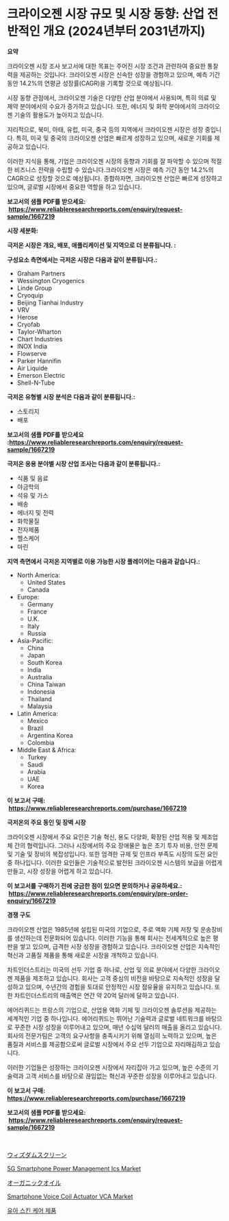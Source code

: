 <p><h1>크라이오젠 시장 규모 및 시장 동향: 산업 전반적인 개요 (2024년부터 2031년까지)</h1></p><p><strong>요약</strong></p>
<p><p>크라이오젠 시장 조사 보고서에 대한 목표는 주어진 시장 조건과 관련하여 중요한 통찰력을 제공하는 것입니다. 크라이오젠 시장은 신속한 성장을 경험하고 있으며, 예측 기간 동안 14.2%의 연평균 성장률(CAGR)을 기록할 것으로 예상됩니다.</p><p>시장 동향 관점에서, 크라이오젠 기술은 다양한 산업 분야에서 사용되며, 특히 의료 및 제약 분야에서의 수요가 증가하고 있습니다. 또한, 에너지 및 화학 분야에서의 크라이오젠 기술의 활용도가 높아지고 있습니다.</p><p>지리적으로, 북미, 아태, 유럽, 미국, 중국 등의 지역에서 크라이오젠 시장은 성장 중입니다. 특히, 미국 및 중국의 크라이오젠 산업은 빠르게 성장하고 있으며, 새로운 기회를 제공하고 있습니다.</p><p>이러한 지식을 통해, 기업은 크라이오젠 시장의 동향과 기회를 잘 파악할 수 있으며 적절한 비즈니스 전략을 수립할 수 있습니다.크라이오젠 시장은 예측 기간 동안 14.2%의 CAGR으로 성장할 것으로 예상됩니다. 종합하자면, 크라이오젠 산업은 빠르게 성장하고 있으며, 글로벌 시장에서 중요한 역할을 하고 있습니다.</p></p>
<p><strong>보고서의 샘플 PDF를 받으세요: &nbsp;<a href="https://www.reliableresearchreports.com/enquiry/request-sample/1667219">https://www.reliableresearchreports.com/enquiry/request-sample/1667219</a></strong></p>
<p><strong>시장 세분화:</strong></p>
<p><strong> 극저온 시장은 개요, 배포, 애플리케이션 및 지역으로 더 분류됩니다. :</strong></p>
<p><strong>구성요소 측면에서는 극저온 시장은 다음과 같이 분류됩니다.:</strong></p>
<p><ul><li>Graham Partners</li><li>Wessington Cryogenics</li><li>Linde Group</li><li>Cryoquip</li><li>Beijing Tianhai Industry</li><li>VRV</li><li>Herose</li><li>Cryofab</li><li>Taylor-Wharton</li><li>Chart Industries</li><li>INOX India</li><li>Flowserve</li><li>Parker Hannifin</li><li>Air Liquide</li><li>Emerson Electric</li><li>Shell-N-Tube</li></ul></p>
<p><strong> 극저온 유형별 시장 분석은 다음과 같이 분류됩니다.:</strong></p>
<p><ul><li>스토리지</li><li>배포</li></ul></p>
<p><strong>보고서의 샘플 PDF를 받으세요 :<a href="https://www.reliableresearchreports.com/enquiry/request-sample/1667219">https://www.reliableresearchreports.com/enquiry/request-sample/1667219</a></strong></p>
<p><strong> 극저온 응용 분야별 시장 산업 조사는 다음과 같이 분류됩니다.:</strong></p>
<p><ul><li>식품 및 음료</li><li>야금학의</li><li>석유 및 가스</li><li>배송</li><li>에너지 및 전력</li><li>화학물질</li><li>전자제품</li><li>헬스케어</li><li>마린</li></ul></p>
<p><strong>지역 측면에서 극저온 지역별로 이용 가능한 시장 플레이어는 다음과 같습니다.:</strong></p>
<p><ul>
    <li>
        North America:
        <ul>
            <li>United States</li>
            <li>Canada</li>
        </ul>
    </li>
    <li>
        Europe:
        <ul>
            <li>Germany</li>
            <li>France</li>
            <li>U.K.</li>
            <li>Italy</li>
            <li>Russia</li>
        </ul>
    </li>
    <li>
        Asia-Pacific:
        <ul>
            <li>China</li>
            <li>Japan</li>
            <li>South Korea</li>
            <li>India</li>
            <li>Australia</li>
            <li>China Taiwan</li>
            <li>Indonesia</li>
            <li>Thailand</li>
            <li>Malaysia</li>
        </ul>
    </li>
    <li>
        Latin America:
        <ul>
            <li>Mexico</li>
            <li>Brazil</li>
            <li>Argentina Korea</li>
            <li>Colombia</li>
        </ul>
    </li>
    <li>
        Middle East & Africa:
        <ul>
            <li>Turkey</li>
            <li>Saudi</li>
            <li>Arabia</li>
            <li>UAE</li>
            <li>Korea</li>
        </ul>
    </li>
    </ul></p>
<p><strong>이 보고서 구매: &nbsp;<a href="https://www.reliableresearchreports.com/purchase/1667219">https://www.reliableresearchreports.com/purchase/1667219</a></strong></p>
<p><strong>극저온의 주요 동인 및 장벽 시장</strong></p>
<p><p>크라이오젠 시장에서 주요 요인은 기술 혁신, 용도 다양화, 확장된 산업 적용 및 제조업체 간의 협력입니다. 그러나 시장에서의 주요 장애물은 높은 초기 투자 비용, 안전 문제 및 기술 및 장비의 복잡성입니다. 또한 엄격한 규제 및 인프라 부족도 시장의 도전 요인 중 하나입니다. 이러한 요인들은 기술적으로 발전된 크라이오젠 시스템의 보급을 어렵게 만들고, 시장 성장을 어렵게 하고 있습니다.</p></p>
<p><strong>이 보고서를 구매하기 전에 궁금한 점이 있으면 문의하거나 공유하세요.: &nbsp;<a href="https://www.reliableresearchreports.com/enquiry/pre-order-enquiry/1667219">https://www.reliableresearchreports.com/enquiry/pre-order-enquiry/1667219</a></strong></p>
<p><strong>경쟁 구도</strong></p>
<p><p>크라이오젠 산업은 1985년에 설립된 미국의 기업으로, 주로 액화 기체 저장 및 운송장비를 생산하는데 전문화되어 있습니다. 이러한 기능을 통해 회사는 전세계적으로 높은 평판을 쌓고 있으며, 급격한 시장 성장을 경험하고 있습니다. 크라이오젠 산업은 지속적인 혁신과 고품질 제품을 통해 새로운 시장을 개척하고 있습니다.</p><p>차트인더스트리는 미국의 선두 기업 중 하나로, 산업 및 의료 분야에서 다양한 크라이오젠 제품을 제조하고 있습니다. 회사는 고객 중심의 비전을 바탕으로 지속적인 성장을 달성하고 있으며, 수년간의 경험을 토대로 안정적인 시장 점유율을 유지하고 있습니다. 또한 차트인더스트리의 매출액은 연간 약 20억 달러에 달하고 있습니다.</p><p>에어리퀴드는 프랑스의 기업으로, 산업용 액화 기체 및 크라이오젠 솔루션을 제공하는 세계적인 기업 중 하나입니다. 에어리퀴드는 뛰어난 기술력과 글로벌 네트워크를 바탕으로 꾸준한 시장 성장을 이루어내고 있으며, 매년 수십억 달러의 매출을 올리고 있습니다. 회사의 전문가팀은 고객의 요구사항을 충족시키기 위해 열심히 노력하고 있으며, 높은 품질과 서비스를 제공함으로써 글로벌 시장에서 주요 선두 기업으로 자리매김하고 있습니다.</p><p>이러한 기업들은 성장하는 크라이오젠 시장에서 자리잡아 가고 있으며, 높은 수준의 기술력과 고객 서비스를 바탕으로 끊임없는 혁신과 꾸준한 성장을 이루어내고 있습니다.</p></p>
<p><strong>이 보고서 구매: &nbsp; <a href="https://www.reliableresearchreports.com/purchase/1667219">https://www.reliableresearchreports.com/purchase/1667219</a></strong></p>
<p><strong>보고서의 샘플 PDF를 받으세요: &nbsp;<a href="https://www.reliableresearchreports.com/enquiry/request-sample/1667219">https://www.reliableresearchreports.com/enquiry/request-sample/1667219</a></strong><strong></strong></p>
<p>&nbsp;</p>
<p><p><a href="https://medium.com/@aurelianghideanu2022/%E7%9F%A5%E6%81%B5-%E3%82%B9%E3%82%AF%E3%83%AA%E3%83%BC%E3%83%B3%E5%B8%82%E5%A0%B4%E8%A6%8F%E6%A8%A1-cagr-%E3%83%88%E3%83%AC%E3%83%B3%E3%83%89-2024-2030-3bfc06a8415b">ウィズダムスクリーン</a></p><p><a href="https://github.com/peachesmcdowel1/Market-Research-Report-List-2/blob/main/5g-smartphone-power-management-ics-market.md">5G Smartphone Power Management Ics Market</a></p><p><a href="https://medium.com/@johneahan44556754/%E6%9C%89%E6%A9%9F%E3%82%AA%E3%82%A4%E3%83%AB%E5%B8%82%E5%A0%B4%E3%83%A1%E3%83%88%E3%83%AA%E3%82%AF%E3%82%B9%E3%81%AE%E3%83%87%E3%82%B3%E3%83%BC%E3%83%87%E3%82%A3%E3%83%B3%E3%82%B0-%E5%B8%82%E5%A0%B4%E3%82%B7%E3%82%A7%E3%82%A2-%E3%83%88%E3%83%AC%E3%83%B3%E3%83%89-%E6%88%90%E9%95%B7%E3%83%91%E3%82%BF%E3%83%BC%E3%83%B3-5dc0e55bfc02">オーガニックオイル</a></p><p><a href="https://github.com/edytherolanlouisejk1miz0wig/Market-Research-Report-List-1/blob/main/smartphone-voice-coil-actuator-vca-market.md">Smartphone Voice Coil Actuator VCA Market</a></p><p><a href="https://medium.com/@ethawolf/%EC%98%81%EC%9C%A0%EC%95%84-%ED%94%BC%EB%B6%80-%EA%B4%80%EB%A6%AC-%EC%A0%9C%ED%92%88-%EC%8B%9C%EC%9E%A5-%EC%8B%9C%EC%9E%A5-cagr-%EC%8B%9C%EC%9E%A5-%ED%8A%B8%EB%A0%8C%EB%93%9C-%EB%B0%8F-%EC%84%B1%EC%9E%A5-%EC%A0%84%EB%9E%B5%EC%97%90-%EB%8C%80%ED%95%9C-%ED%86%B5%EC%B0%B0%EB%A0%A5-10a16d545d59">유아 스킨 케어 제품</a></p></p>